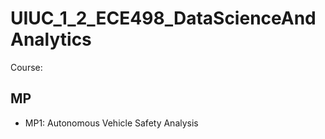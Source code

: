 # UIUC_1_2_ECE498_DataScienceAndAnalytics
Course: 


## MP
- MP1: Autonomous Vehicle Safety Analysis
